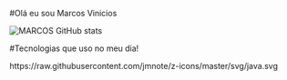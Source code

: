 #Olá eu sou Marcos Vinicios



![MARCOS GitHub stats](https://github-readme-stats.vercel.app/api?username=Marquinhuuss&show_icons=true&theme=dracula&count_private=true)

#Tecnologias que uso no meu dia!

<div style="display: inline_block">
 https://raw.githubusercontent.com/jmnote/z-icons/master/svg/java.svg
  
</div><br/>
